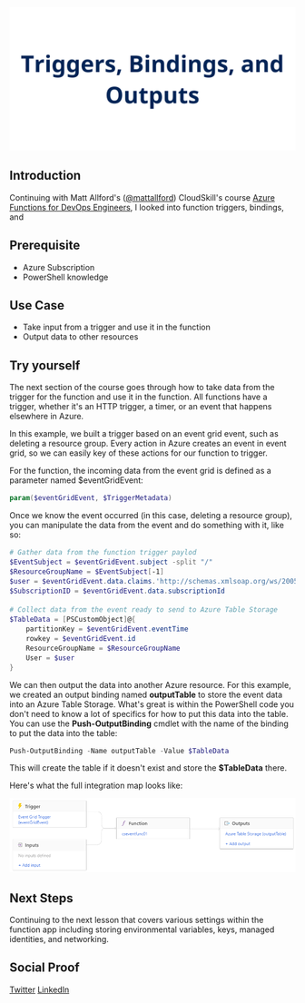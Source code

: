 ![placeholder image](./img/banner.png)

## Introduction

Continuing with Matt Allford's ([@mattallford](https://twitter.com/mattallford)) CloudSkill's course [Azure Functions for DevOps Engineers](https://portal.cloudskills.io/azure-functions-powershell), I looked into function triggers, bindings, and 

## Prerequisite

- Azure Subscription
- PowerShell knowledge

## Use Case

- Take input from a trigger and use it in the function
- Output data to other resources 

## Try yourself

The next section of the course goes through how to take data from the trigger for the function and use it in the function. All functions have a trigger, whether it's an HTTP trigger, a timer, or an event that happens elsewhere in Azure.

In this example, we built a trigger based on an event grid event, such as deleting a resource group. Every action in Azure creates an event in event grid, so we can easily key of these actions for our function to trigger.

For the function, the incoming data from the event grid is defined as a parameter named $eventGridEvent:

```powershell
param($eventGridEvent, $TriggerMetadata)
```

Once we know the event occurred (in this case, deleting a resource group), you can manipulate the data from the event and do something with it, like so:

```powershell
# Gather data from the function trigger paylod
$EventSubject = $eventGridEvent.subject -split "/"
$ResourceGroupName = $EventSubject[-1]
$user = $eventGridEvent.data.claims.'http://schemas.xmlsoap.org/ws/2005/05/identity/claims/upn'
$SubscriptionID = $eventGridEvent.data.subscriptionId

# Collect data from the event ready to send to Azure Table Storage
$TableData = [PSCustomObject]@{
    partitionKey = $eventGridEvent.eventTime
    rowkey = $eventGridEvent.id
    ResourceGroupName = $ResourceGroupName
    User = $user
}
```

We can then output the data into another Azure resource. For this example, we created an output binding named **outputTable** to store the event data into an Azure Table Storage. What's great is within the PowerShell code you don't need to know a lot of specifics for how to put this data into the table. You can use the **Push-OutputBinding** cmdlet with the name of the binding to put the data into the table:

```powershell
Push-OutputBinding -Name outputTable -Value $TableData
```

This will create the table if it doesn't exist and store the **$TableData** there.

Here's what the full integration map looks like:

![](./img/integrationmap.png)

## Next Steps

Continuing to the next lesson that covers various settings within the function app including storing environmental variables, keys, managed identities, and networking.

## Social Proof

[Twitter](https://twitter.com/JeffWBrown/status/1339010005081591808?s=20)
[LinkedIn](https://www.linkedin.com/posts/jeffwaynebrown_jeffbrowntech100daysofcloud-activity-6744775844713127936-xhjV)
